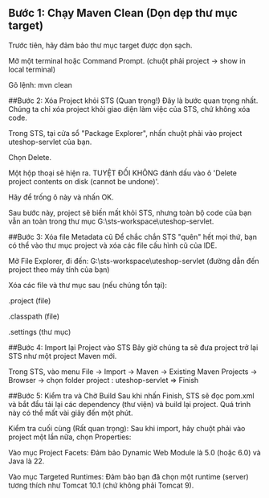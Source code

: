 ## Bước 1: Chạy Maven Clean (Dọn dẹp thư mục target)
Trước tiên, hãy đảm bảo thư mục target được dọn sạch.

Mở một terminal hoặc Command Prompt. (chuột phải project -> show in local terminal)

Gõ lệnh: mvn clean

##Bước 2: Xóa Project khỏi STS (Quan trọng!)
Đây là bước quan trọng nhất. Chúng ta chỉ xóa project khỏi giao diện làm việc của STS, chứ không xóa code.

Trong STS, tại cửa sổ "Package Explorer", nhấn chuột phải vào project uteshop-servlet của bạn.

Chọn Delete.

Một hộp thoại sẽ hiện ra. TUYỆT ĐỐI KHÔNG đánh dấu vào ô 'Delete project contents on disk (cannot be undone)'.

Hãy để trống ô này và nhấn OK.

Sau bước này, project sẽ biến mất khỏi STS, nhưng toàn bộ code của bạn vẫn an toàn trong thư mục G:\sts-workspace\uteshop-servlet.

##Bước 3: Xóa file Metadata cũ
Để chắc chắn STS "quên" hết mọi thứ, bạn có thể vào thư mục project và xóa các file cấu hình cũ của IDE.

Mở File Explorer, đi đến: G:\sts-workspace\uteshop-servlet (đường dẫn đến project theo máy tính của bạn)

Xóa các file và thư mục sau (nếu chúng tồn tại):

.project (file)

.classpath (file)

.settings (thư mục)

##Bước 4: Import lại Project vào STS
Bây giờ chúng ta sẽ đưa project trở lại STS như một project Maven mới.

Trong STS, vào menu File -> Import -> Maven -> Existing Maven Projects -> Browser -> chọn folder project : uteshop-servlet 
=> Finish


##Bước 5: Kiểm tra và Chờ Build
Sau khi nhấn Finish, STS sẽ đọc pom.xml và bắt đầu tải lại các dependency (thư viện) và build lại project. Quá trình này có thể mất vài giây đến một phút.


Kiểm tra cuối cùng (Rất quan trọng): Sau khi import, hãy chuột phải vào project một lần nữa, chọn Properties:

Vào mục Project Facets: Đảm bảo Dynamic Web Module là 5.0 (hoặc 6.0) và Java là 22.

Vào mục Targeted Runtimes: Đảm bảo bạn đã chọn một runtime (server) tương thích như Tomcat 10.1 (chứ không phải Tomcat 9).